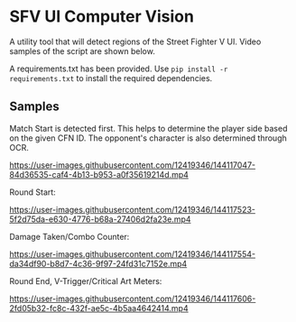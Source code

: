 # SFV UI Computer Vision
A utility tool that will detect regions of the Street Fighter V UI. Video samples of the script are shown below.

A requirements.txt has been provided. Use `pip install -r requirements.txt` to install the required dependencies.

## Samples
Match Start is detected first. This helps to determine the player side based on the given CFN ID. The opponent's character is also determined through OCR.

https://user-images.githubusercontent.com/12419346/144117047-84d36535-caf4-4b13-b953-a0f35619214d.mp4

Round Start:

https://user-images.githubusercontent.com/12419346/144117523-5f2d75da-e630-4776-b68a-27406d2fa23e.mp4

Damage Taken/Combo Counter:

https://user-images.githubusercontent.com/12419346/144117554-da34df90-b8d7-4c36-9f97-24fd31c7152e.mp4

Round End, V-Trigger/Critical Art Meters:

https://user-images.githubusercontent.com/12419346/144117606-2fd05b32-fc8c-432f-ae5c-4b5aa4642414.mp4
